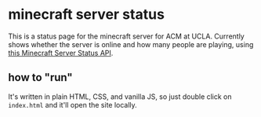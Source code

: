 # minecraft server status
This is a status page for the minecraft server for ACM at UCLA. Currently shows whether the server is online and how many people are playing, using [this Minecraft Server Status API](https://api.mcsrvstat.us/).

## how to "run"
It's written in plain HTML, CSS, and vanilla JS, so just double click on `index.html` and it'll open the site locally. 